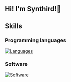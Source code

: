 ## Hi! I'm Synthird!👋

## Skills

### Programming languages

[![Languages](https://skillicons.dev/icons?i=java)](https://skillicons.dev)

### Software

[![Software](https://skillicons.dev/icons?i=git,vscode)](https://skillicons.dev)


<!--
**Synthird/Synthird** is a ✨ _special_ ✨ repository because its `README.md` (this file) appears on your GitHub profile.

Here are some ideas to get you started:

- 🔭 I’m currently working on ...
- 🌱 I’m currently learning ...
- 👯 I’m looking to collaborate on ...
- 🤔 I’m looking for help with ...
- 💬 Ask me about ...
- 📫 How to reach me: ...
- 😄 Pronouns: ...
- ⚡ Fun fact: ...
-->

